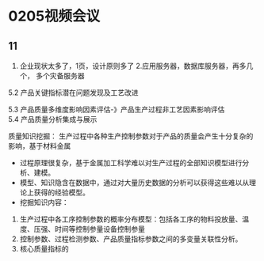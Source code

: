 # 0205视频会议
## 11
1. 企业现状太多了，1页，设计原则多了
2.应用服务器，数据库服务器，再多几个， 多个灾备服务器

5.2	产品关键指标潜在问题发现及工艺改进

5.3	产品质量多维度影响因素评估-》产品生产过程非工艺因素影响评估  
5.4	产品质量分析集成与展示

质量知识挖掘：
生产过程中各种生产控制参数对于产品的质量会产生十分复杂的影响，基于材料金属
* 过程原理很复杂，基于金属加工科学难以对生产过程的全部知识模型进行分析、建模。
* 模型、知识隐含在数据中，通过对大量历史数据的分析可以获得这些难以从理论上获得的经验模型。
* 挖掘知识内容：  
 1. 生产过程中各工序控制参数的概率分布模型：包括各工序的物料投放量、温度、压强、时间等控制参量设备控制参量
 2. 控制参数、过程检测参数、产品质量指标参数之间的多变量关联性分析。
 3. 核心质量指标的


